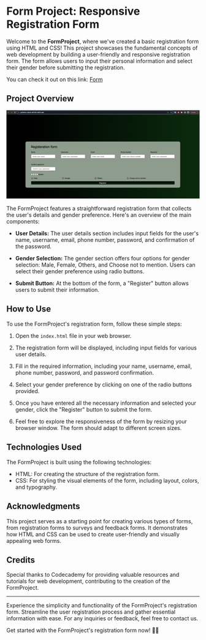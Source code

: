 # Form Project: Responsive Registration Form

Welcome to the **FormProject**, where we've created a basic registration form using HTML and CSS! This project showcases the fundamental concepts of web development by building a user-friendly and responsive registration form. The form allows users to input their personal information and select their gender before submitting the registration.

You can check it out on this link: [Form](https://guileless-cajeta-ebf536.netlify.app/) 

## Project Overview

![Screenshot](Screenshot.png)

The FormProject features a straightforward registration form that collects the user's details and gender preference. Here's an overview of the main components:

- **User Details:** The user details section includes input fields for the user's name, username, email, phone number, password, and confirmation of the password.

- **Gender Selection:** The gender section offers four options for gender selection: Male, Female, Others, and Choose not to mention. Users can select their gender preference using radio buttons.

- **Submit Button:** At the bottom of the form, a "Register" button allows users to submit their information.

## How to Use

To use the FormProject's registration form, follow these simple steps:

1. Open the `index.html` file in your web browser.

2. The registration form will be displayed, including input fields for various user details.

3. Fill in the required information, including your name, username, email, phone number, password, and password confirmation.

4. Select your gender preference by clicking on one of the radio buttons provided.

5. Once you have entered all the necessary information and selected your gender, click the "Register" button to submit the form.

6. Feel free to explore the responsiveness of the form by resizing your browser window. The form should adapt to different screen sizes.

## Technologies Used

The FormProject is built using the following technologies:

- HTML: For creating the structure of the registration form.
- CSS: For styling the visual elements of the form, including layout, colors, and typography.

## Acknowledgments

This project serves as a starting point for creating various types of forms, from registration forms to surveys and feedback forms. It demonstrates how HTML and CSS can be used to create user-friendly and visually appealing web forms.

## Credits

Special thanks to Codecademy for providing valuable resources and tutorials for web development, contributing to the creation of the FormProject.

---

Experience the simplicity and functionality of the FormProject's registration form. Streamline the user registration process and gather essential information with ease. For any inquiries or feedback, feel free to contact us.

Get started with the FormProject's registration form now! 📝👥
